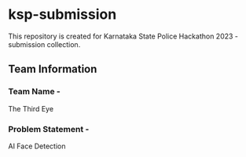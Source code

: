# ksp-submission
This repository is created for Karnataka State Police Hackathon 2023 - submission collection. 
## Team Information
### Team Name - 
The Third Eye
### Problem Statement -
AI Face Detection
